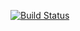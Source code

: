[![Build Status](https://travis-ci.org/mckaraca/myDemoApp.svg?branch=master)](https://travis-ci.org/mckaraca/myDemoApp)
